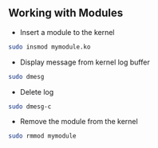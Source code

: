 ## Working with Modules


 + Insert a module to the kernel

```bash
sudo insmod mymodule.ko
```
    
+ Display message from kernel log buffer

```bash
sudo dmesg
```

+ Delete log

```bash
sudo dmesg-c
```

+ Remove the module from the kernel
```bash
sudo rmmod mymodule
```


